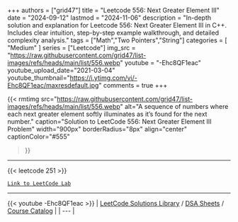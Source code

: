 
+++
authors = ["grid47"]
title = "Leetcode 556: Next Greater Element III"
date = "2024-09-12"
lastmod = "2024-11-06"
description = "In-depth solution and explanation for Leetcode 556: Next Greater Element III in C++. Includes clear intuition, step-by-step example walkthrough, and detailed complexity analysis."
tags = ["Math","Two Pointers","String"]
categories = [
    "Medium"
]
series = ["Leetcode"]
img_src = "https://raw.githubusercontent.com/grid47/list-images/refs/heads/main/list/556.webp"
youtube = "-Ehc8QF1eac"
youtube_upload_date="2021-03-04"
youtube_thumbnail="https://i.ytimg.com/vi/-Ehc8QF1eac/maxresdefault.jpg"
comments = true
+++


{{< rmtimg 
    src="https://raw.githubusercontent.com/grid47/list-images/refs/heads/main/list/556.webp" 
    alt="A sequence of numbers where each next greater element softly illuminates as it’s found for the next number."
    caption="Solution to LeetCode 556: Next Greater Element III Problem"
    width="900px"
    borderRadius="8px"
    align="center" 
    captionColor="#555"
>}}
---
{{< leetcode 251 >}}

[`Link to LeetCode Lab`](https://leetcode.com/problems/next-greater-element-iii/description/)

---
{{< youtube -Ehc8QF1eac >}}
| [LeetCode Solutions Library](https://grid47.xyz/leetcode/) / [DSA Sheets](https://grid47.xyz/sheets/) / [Course Catalog](https://grid47.xyz/courses/) |
| --- |
